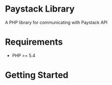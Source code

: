 # Paystack Library
 A PHP library for communicating with Paystack API


# Requirements
- PHP >= 5.4


# Getting Started
